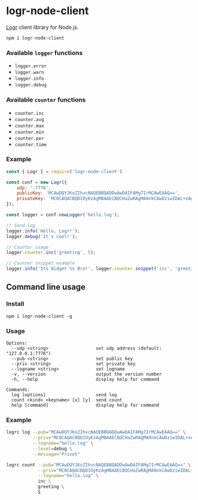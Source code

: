 # logr-node-client

[Logr] client library for Node.js.

[Logr]: https://github.com/504dev/logr


    npm i logr-node-client

### Available `logger` functions

* `logger.error`
* `logger.warn`
* `logger.info`
* `logger.debug`

### Available `counter` functions

* `counter.inc`
* `counter.avg`
* `counter.max`
* `counter.min`
* `counter.per`
* `counter.time`

### Example

```javascript
const { Logr } = require('logr-node-client')

const conf = new Logr({
    udp: ':7776',
    publicKey: 'MCAwDQYJKoZIhvcNAQEBBQADDwAwDAIFAMg7IrMCAwEAAQ==',
    privateKey: 'MC0CAQACBQDIOyKzAgMBAAECBQCHaZwRAgMA0nkCAwDziwIDAL+xAgJMKwICGq0=',
});

const logger = conf.newLogger('hello.log');

// Send log
logger.info('Hello, Logr!');
logger.debug('It`s cool!');

// Counter usage
logger.counter.inc('greeting', 5);

// Counter snippet example
logger.info('Its Widget %s Bro!', logger.counter.snippet('inc', 'greeting', 30))
```

## Command line usage

### Install
    npm i logr-node-client -g

### Usage
    Options:
      --udp <string>                  set udp address (default: "127.0.0.1:7776")
      --pub <string>                  set public key
      --priv <string>                 set private key
      --logname <string>              set logname
      -v, --version                   output the version number
      -h, --help                      display help for command

    Commands:
      log [options]                   send log
      count <kind> <keyname> [x] [y]  send count
      help [command]                  display help for command


### Example

```bash
logrc log --pub="MCAwDQYJKoZIhvcNAQEBBQADDwAwDAIFAMg7IrMCAwEAAQ==" \
          --priv="MC0CAQACBQDIOyKzAgMBAAECBQCHaZwRAgMA0nkCAwDziwIDAL+xAgJMKwICGq0=" \
          --logname="hello.log" \
          --level=debug \
          --message="Privet"

```
```bash
logrc count --pub="MCAwDQYJKoZIhvcNAQEBBQADDwAwDAIFAMg7IrMCAwEAAQ==" \
            --priv="MC0CAQACBQDIOyKzAgMBAAECBQCHaZwRAgMA0nkCAwDziwIDAL+xAgJMKwICGq0=" \
            --logname="hello.log" \
            inc \
            greeting \
            5
```
